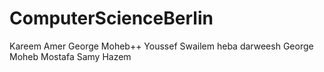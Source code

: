 # ComputerScienceBerlin
Kareem Amer
George Moheb++
Youssef Swailem
heba darweesh
George Moheb
Mostafa Samy
Hazem

